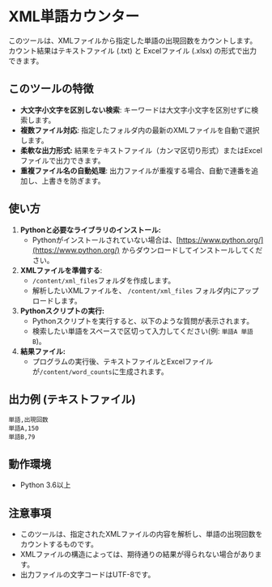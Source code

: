 # XML単語カウンター

このツールは、XMLファイルから指定した単語の出現回数をカウントします。  
カウント結果はテキストファイル (.txt) と Excelファイル (.xlsx) の形式で出力できます。

## このツールの特徴

*   **大文字小文字を区別しない検索**: キーワードは大文字小文字を区別せずに検索します。
*   **複数ファイル対応**: 指定したフォルダ内の最新のXMLファイルを自動で選択します。
*   **柔軟な出力形式:** 結果をテキストファイル（カンマ区切り形式）またはExcelファイルで出力できます。
*   **重複ファイル名の自動処理**: 出力ファイルが重複する場合、自動で連番を追加し、上書きを防ぎます。

## 使い方

1.  **Pythonと必要なライブラリのインストール:**
    *   Pythonがインストールされていない場合は、[https://www.python.org/](https://www.python.org/) からダウンロードしてインストールしてください。
2. **XMLファイルを準備する**:
   * `/content/xml_files`フォルダを作成します。
   * 解析したいXMLファイルを、 `/content/xml_files` フォルダ内にアップロードします。
3.  **Pythonスクリプトの実行:**
    *   Pythonスクリプトを実行すると、以下のような質問が表示されます。
    *   検索したい単語をスペースで区切って入力してください(例: `単語A 単語B`)。
4.  **結果ファイル:**
    *   プログラムの実行後、テキストファイルとExcelファイルが`/content/word_counts`に生成されます。


## 出力例 (テキストファイル)
```
単語,出現回数
単語A,150
単語B,79
```


## 動作環境

*   Python 3.6以上

## 注意事項

*   このツールは、指定されたXMLファイルの内容を解析し、単語の出現回数をカウントするものです。
*   XMLファイルの構造によっては、期待通りの結果が得られない場合があります。
*   出力ファイルの文字コードはUTF-8です。
